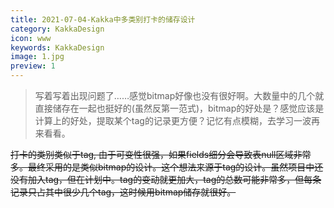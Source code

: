 ```yaml
---
title: 2021-07-04-Kakka中多类别打卡的储存设计
category: KakkaDesign
icon: www
keywords: KakkaDesign
image: 1.jpg
preview: 1
---
```

> 写着写着出现问题了……感觉bitmap好像也没有很好啊。大数量中的几个就直接储存在一起也挺好的(虽然反第一范式)，bitmap的好处是？感觉应该是计算上的好处，提取某个tag的记录更方便？记忆有点模糊，去学习一波再来看看。


<del>打卡的类别类似于tag, 由于可变性很强，如果fields细分会导致表null区域非常多。最终采用的是类似bitmap的设计。这个想法来源于tag的设计。虽然项目中还没有加入tag，但在计划中。tag的变动就更加大，tag的总数可能非常多，但每条记录只占其中很少几个tag，这时候用bitmap储存就很好。</del>